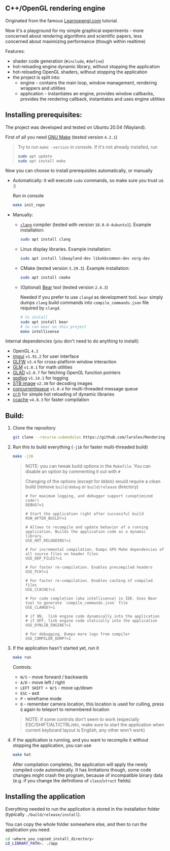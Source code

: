 ## C++/OpenGL rendering engine

Originated from the famous [Learnopengl.com](https://learnopengl.com/) tutorial.

Now it's a playground for my simple graphical experiments - more concerned about rendering algorithms and scientific papers, less concerned about maximizing performance (though within realtime)

Features:
- shader code generation (`#include`, `#define`)
- hot-reloading engine dynamic library, without stopping the application
- hot-reloading OpenGL shaders, without stopping the application
- the project is split into:
    * engine - contains the main loop, window management, rendering wrappers and utilities
    * application - instantiates an engine, provides window callbacks, provides the rendering callback, instantiates and uses engine utilities


## Installing prerequisites:
The project was developed and tested on Ubuntu 20.04 (Wayland).

First of all you need [GNU Make](https://www.gnu.org/software/make/) (tested version `4.2.1`)
> Try to run `make -version` in console. If it's not already installed, run
> ```bash
> sudo apt update
> sudo apt install make
> ```

Now you can choose to install prerequisites automatically, or manually

* Automatically: it will execute `sudo` commands, so make sure you trust us :)

    Run in console
    ```bash
    make init_repo
    ````

* Manually:
    * [`clang`](https://clang.llvm.org/) compiler (tested with  version `10.0.0-4ubuntu1`). Example installation:
        ```bash
        sudo apt install clang
        ```
    * Linux display libraries. Example installation:
        ```bash
        sudo apt install libwayland-dev libxkbcommon-dev xorg-dev
        ```

    * CMake (tested version `3.29.3`). Example installation:
        ```bash
        sudo apt install cmake
        ```
    * (Optional) [Bear](https://github.com/rizsotto/Bear) tool (tested version `2.4.3`)
    
        Needed if you prefer to use `clangd` as development tool. `bear` simply dumps `clang` build commands into `compile_commands.json` file required by `clangd`.
        ```bash
        # to install
        sudo apt install bear
        # to run bear on this project
        make intellisense
        ```

Internal dependencies (you don't need to do anything to install):
* OpenGL `4.3`
* [imgui](https://github.com/ocornut/imgui) `v1.91.2` for user interface
* [GLFW](https://github.com/glfw/glfw) `v3.4` for cross-platform window interaction
* [GLM](https://github.com/g-truc/glm) `v1.0.1` for math utilities
* [GLAD](https://gen.glad.sh/) `v2.0.7` for fetching OpenGL function pointers
* [spdlog](https://github.com/gabime/spdlog) `v1.14.1` for logging
* [STB image](https://github.com/nothings/stb) `v2.30` for decoding images
* [concurrentqueue](https://github.com/cameron314/concurrentqueue) `v1.0.4` for multi-threaded message queue
* [cr.h](https://github.com/fungos/cr) for simple hot reloading of dynamic libraries
* [ccache](https://ccache.dev/) `v4.8.3` for faster compilation

## Build:
1. Clone the repository
    ```bash
    git clone --recurse-submodules https://github.com/laralex/RenderingExperiments.git
    ```

1. Run this to build everything (`-j16` for faster multi-threaded build)
    ```bash
    make -j16
    ```
    > NOTE: you can tweak build options in the `Makefile`. You can disable an option by commenting it out with `#`
    >
    > Changing of the options (except for `DEBUG`) would require a clean build (remove `build/debug` or `build/release` directory)
    > ```make
    > # For maximum logging, and debugger support (unoptimized code!)
    > DEBUG?=1
    >
    > # Start the application right after successful build
    > RUN_AFTER_BUILD?=1
    >
    > # Allows to recompile and update behavior of a running application. Builds the application code as a dynamic library.
    > USE_HOT_RELOADING?=1
    >
    > # For incremental compilation. Dumps GPU Make dependencies of all source files on header files
    > USE_DEP_FILES?=1
    >
    > # For faster re-compilation. Enables precompiled headers
    > USE_PCH?=1
    >
    > # For faster re-compilation. Enables caching of compiled files
    > USE_CCACHE?=1
    >
    > # For code completion (aka intellisense) in IDE. Uses Bear tool to generate `compile_commands.json` file
    > USE_CLANGD?=1
    >
    > # if ON,  link engine code dynamically into the application
    > # if OFF, link engine code statically into the application
    > USE_DYNLIB_ENGINE?=1
    >
    > # For debugging. Dumps more logs from compiler
    > USE_COMPILER_DUMP?=1
    > ```

4. If the application hasn't started yet, run it
    ```bash
    make run
    ```
    Controls:
    * `W/S` - move forward / backwards
    * `A/D` - move left / right
    * `LEFT SHIFT + W/S` - move up/down
    * `ESC` - exit
    * `P` - wireframe mode
    * `Q` - remember camera location, this location is used for culling, press `Q` again to teleport to remembered location
    > NOTE: if some controls don't seem to work (especially ESC/SHIFT/ALT/CTRL/etc, make sure to start the application when current keyboard layout is English, any other won't work)

5. If the application is running, and you want to recompile it without stopping the application, you can use
    ```bash
    make hot
    ```
    After compilation completes, the application will apply the newly compiled code automatically. It has limitations though, some code changes might crash the program, because of incompatible binary data (e.g. if you change the definitions of `class`/`struct` fields)

## Installing the application

Everything needed to run the application is stored in the installation folder (typically `./build/release/install`).

You can copy the whole folder somewhere else, and then to run the application you need:
```bash
cd <where_you_copied_install_directory>
LD_LIBRARY_PATH=. ./app
```
